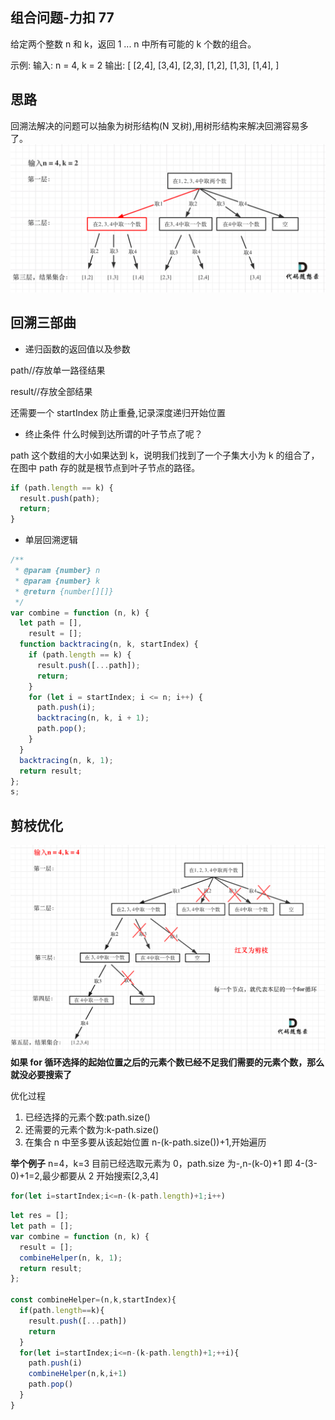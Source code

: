## 组合问题-力扣 77

给定两个整数 n 和 k，返回 1 ... n 中所有可能的 k 个数的组合。

示例: 输入: n = 4, k = 2 输出: [ [2,4], [3,4], [2,3], [1,2], [1,3], [1,4], ]

## 思路

回溯法解决的问题可以抽象为树形结构(N 叉树),用树形结构来解决回溯容易多了。
![这是图片](./1.png)

## 回溯三部曲

- 递归函数的返回值以及参数

path//存放单一路径结果

result//存放全部结果

还需要一个 startIndex 防止重叠,记录深度递归开始位置

- 终止条件
  什么时候到达所谓的叶子节点了呢？

path 这个数组的大小如果达到 k，说明我们找到了一个子集大小为 k 的组合了，在图中 path 存的就是根节点到叶子节点的路径。

```js
if (path.length == k) {
  result.push(path);
  return;
}
```

- 单层回溯逻辑

```js
/**
 * @param {number} n
 * @param {number} k
 * @return {number[][]}
 */
var combine = function (n, k) {
  let path = [],
    result = [];
  function backtracing(n, k, startIndex) {
    if (path.length == k) {
      result.push([...path]);
      return;
    }
    for (let i = startIndex; i <= n; i++) {
      path.push(i);
      backtracing(n, k, i + 1);
      path.pop();
    }
  }
  backtracing(n, k, 1);
  return result;
};
s;
```

## 剪枝优化

![这是图片](./2.png)
**如果 for 循环选择的起始位置之后的元素个数已经不足我们需要的元素个数，那么就没必要搜索了**

优化过程

1. 已经选择的元素个数:path.size()
2. 还需要的元素个数为:k-path.size()
3. 在集合 n 中至多要从该起始位置 n-(k-path.size())+1,开始遍历

**举个例子** n=4，k=3 目前已经选取元素为 0，path.size 为-,n-(k-0)+1 即 4-(3-0)+1=2,最少都要从 2 开始搜索[2,3,4]

```js
for(let i=startIndex;i<=n-(k-path.length)+1;i++)

```

```js
let res = [];
let path = [];
var combine = function (n, k) {
  result = [];
  combineHelper(n, k, 1);
  return result;
};

const combineHelper=(n,k,startIndex){
  if(path.length==k){
    result.push([...path])
    return
  }
  for(let i=startIndex;i<=n-(k-path.length)+1;++i){
    path.push(i)
    combineHelper(n,k,i+1)
    path.pop()
  }
}
```
